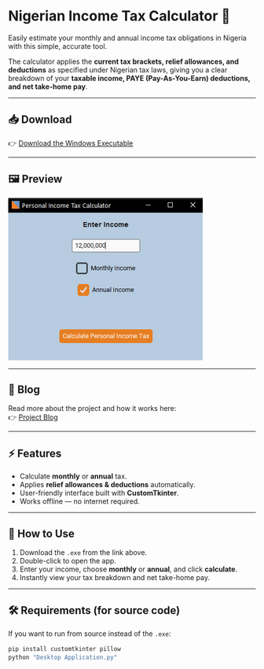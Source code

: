 # Nigerian Income Tax Calculator 🧾

Easily estimate your monthly and annual income tax obligations in Nigeria with this simple, accurate tool.  

The calculator applies the **current tax brackets, relief allowances, and deductions** as specified under Nigerian tax laws, giving you a clear breakdown of your **taxable income, PAYE (Pay-As-You-Earn) deductions, and net take-home pay**.

---

## 📥 Download

👉 [Download the Windows Executable](assets/app.exe)

---

## 🖼 Preview

![App Screenshot](https://raw.githubusercontent.com/ChikamsoChidi/Nigerian-Personal-Income-Tax-Calculator/refs/heads/main/assets/Personal%20Income%20Tax%20Calculator.png)

---

## 📖 Blog

Read more about the project and how it works here:  
👉 [Project Blog](https://www.linkedin.com/embed/feed/update/urn:li:share:7373334891205320704?collapsed=1)

---

## ⚡ Features
- Calculate **monthly** or **annual** tax.
- Applies **relief allowances & deductions** automatically.
- User-friendly interface built with **CustomTkinter**.
- Works offline — no internet required.

---

## 🚀 How to Use
1. Download the `.exe` from the link above.  
2. Double-click to open the app.  
3. Enter your income, choose **monthly** or **annual**, and click **calculate**.  
4. Instantly view your tax breakdown and net take-home pay.  

---

## 🛠 Requirements (for source code)
If you want to run from source instead of the `.exe`:
```sh
pip install customtkinter pillow
python "Desktop Application.py"
